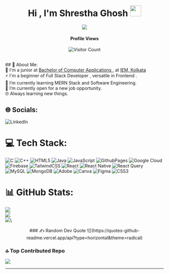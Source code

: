 <h1 align="center">Hi , I'm Shrestha Ghosh <img src="https://media.giphy.com/media/hvRJCLFzcasrR4ia7z/giphy.gif" width="35"></h1>
<p align="center">
  <a href="https://github.com/DenverCoder1/readme-typing-svg"><img src="https://readme-typing-svg.herokuapp.com?font=Time+New+Roman&color=%23C8BE25&size=25&center=true&vCenter=true&width=600&height=100&lines=Learning+MERN+Stack;Always+learning+new+things"></a>
</p>

<p align="center">
<h4 align="center">Profile Views</h4>
<p align="center">
<img src="https://profile-counter.glitch.me/{shrestha-ghosh}/count.svg" alt="Visitor Count" />
</p>
</p>


<br>
## 💫 About Me:<br>
🏫 I'm a junior at <a href="https://www.shiksha.com/bca-bachelor-of-computer-applications-chp">  Bachelor of Computer Applications </a>, at <a href="https://iem.edu.in/">IEM, Kolkata</a><br>
⚡ I'm a beginner of Full Stack Developer , versatile in Frontend .<br>
🌱 I’m currently learning MERN Stack and Software Engineering.<br>
💬  I’m currently open for a new job opportunity. <br>
🤓 Always learning new things.<br>


## 🌐 Socials:
![LinkedIn](https://img.shields.io/badge/LinkedIn-%230077B5.svg?logo=linkedin&logoColor=white)



# 💻 Tech Stack:
![C](https://img.shields.io/badge/c-%2300599C.svg?style=plastic&logo=c&logoColor=white) ![C++](https://img.shields.io/badge/c++-%2300599C.svg?style=plastic&logo=c%2B%2B&logoColor=white) ![HTML5](https://img.shields.io/badge/html5-%23E34F26.svg?style=plastic&logo=html5&logoColor=white) ![Java](https://img.shields.io/badge/java-%23ED8B00.svg?style=plastic&logo=openjdk&logoColor=white) ![JavaScript](https://img.shields.io/badge/javascript-%23323330.svg?style=plastic&logo=javascript&logoColor=%23F7DF1E) ![GithubPages](https://img.shields.io/badge/github%20pages-121013?style=plastic&logo=github&logoColor=white) ![Google Cloud](https://img.shields.io/badge/GoogleCloud-%234285F4.svg?style=plastic&logo=google-cloud&logoColor=white) ![Firebase](https://img.shields.io/badge/firebase-%23039BE5.svg?style=plastic&logo=firebase) ![TailwindCSS](https://img.shields.io/badge/tailwindcss-%2338B2AC.svg?style=plastic&logo=tailwind-css&logoColor=white) ![React](https://img.shields.io/badge/react-%2320232a.svg?style=plastic&logo=react&logoColor=%2361DAFB) ![React Native](https://img.shields.io/badge/react_native-%2320232a.svg?style=plastic&logo=react&logoColor=%2361DAFB) ![React Query](https://img.shields.io/badge/-React%20Query-FF4154?style=plastic&logo=react%20query&logoColor=white) ![MySQL](https://img.shields.io/badge/mysql-4479A1.svg?style=plastic&logo=mysql&logoColor=white) ![MongoDB](https://img.shields.io/badge/MongoDB-%234ea94b.svg?style=plastic&logo=mongodb&logoColor=white) ![Adobe](https://img.shields.io/badge/adobe-%23FF0000.svg?style=plastic&logo=adobe&logoColor=white) ![Canva](https://img.shields.io/badge/Canva-%2300C4CC.svg?style=plastic&logo=Canva&logoColor=white) ![Figma](https://img.shields.io/badge/figma-%23F24E1E.svg?style=plastic&logo=figma&logoColor=white) ![CSS3](https://img.shields.io/badge/css3-%231572B6.svg?style=plastic&logo=css3&logoColor=white)


 
# 📊 GitHub Stats:
![](https://github-readme-stats.vercel.app/api?username=shrestha-ghosh&theme=onedark&hide_border=true&include_all_commits=true&count_private=true)<br/>
![](https://github-readme-streak-stats.herokuapp.com/?user=shrestha-ghosh&theme=onedark&hide_border=true)<br/>
![](https://github-readme-stats.vercel.app/api/top-langs/?username=shrestha-ghosh&theme=onedark&hide_border=true&include_all_commits=true&count_private=true&layout=compact)\
</p>

<p align="center"> 
### ✍️ Random Dev Quote
![](https://quotes-github-readme.vercel.app/api?type=horizontal&theme=radical)


### 🔝 Top Contributed Repo
![](https://github-contributor-stats.vercel.app/api?username=shrestha-ghosh&limit=5&theme=dark&combine_all_yearly_contributions=true)

---


